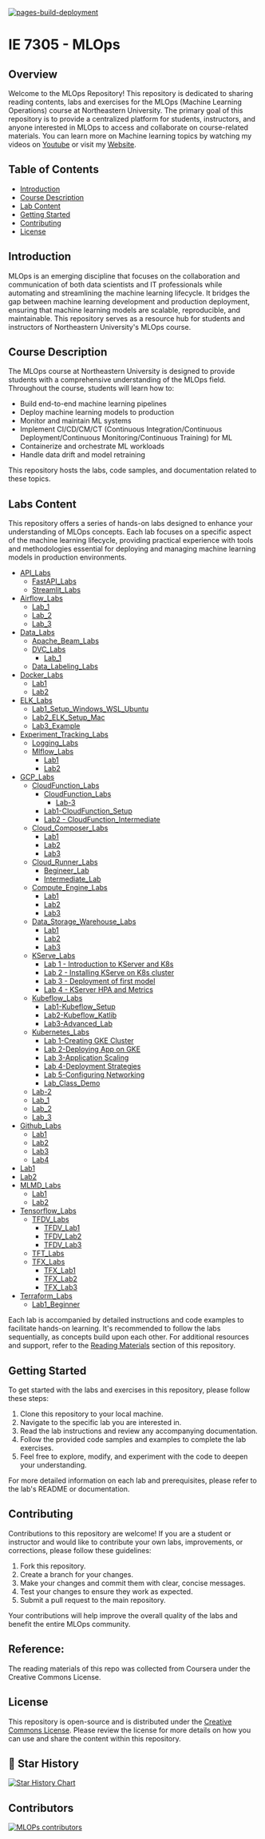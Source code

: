 [![pages-build-deployment](https://github.com/raminmohammadi/MLOps/actions/workflows/pages/pages-build-deployment/badge.svg)](https://github.com/raminmohammadi/MLOps/actions/workflows/pages/pages-build-deployment)

# IE 7305 - MLOps

## Overview

Welcome to the MLOps Repository! This repository is dedicated to sharing reading contents, labs and exercises for the MLOps (Machine Learning Operations) course at Northeastern University. The primary goal of this repository is to provide a centralized platform for students, instructors, and anyone interested in MLOps to access and collaborate on course-related materials. You can learn more on Machine learning topics by watching my videos on [Youtube](https://www.youtube.com/channel/UCCGbsdfmgmhMLs-tjOtOp0Q) or visit my [Website](https://www.mlwithramin.com/).

## Table of Contents

- [Introduction](#introduction)
- [Course Description](#course-description)
- [Lab Content](#lab-content)
- [Getting Started](#getting-started)
- [Contributing](#contributing)
- [License](#license)

## Introduction

MLOps is an emerging discipline that focuses on the collaboration and communication of both data scientists and IT professionals while automating and streamlining the machine learning lifecycle. It bridges the gap between machine learning development and production deployment, ensuring that machine learning models are scalable, reproducible, and maintainable. This repository serves as a resource hub for students and instructors of Northeastern University's MLOps course.

## Course Description

The MLOps course at Northeastern University is designed to provide students with a comprehensive understanding of the MLOps field. Throughout the course, students will learn how to:

- Build end-to-end machine learning pipelines
- Deploy machine learning models to production
- Monitor and maintain ML systems
- Implement CI/CD/CM/CT (Continuous Integration/Continuous Deployment/Continuous Monitoring/Continuous Training) for ML
- Containerize and orchestrate ML workloads
- Handle data drift and model retraining

This repository hosts the labs, code samples, and documentation related to these topics.

## Labs Content

This repository offers a series of hands-on labs designed to enhance your understanding of MLOps concepts. Each lab focuses on a specific aspect of the machine learning lifecycle, providing practical experience with tools and methodologies essential for deploying and managing machine learning models in production environments.
- [API_Labs](https://github.com/raminmohammadi/MLOps/tree/main/Labs/API_Labs)
  - [FastAPI_Labs](https://github.com/raminmohammadi/MLOps/tree/main/Labs/API_Labs/FastAPI_Labs)
  - [Streamlit_Labs](https://github.com/raminmohammadi/MLOps/tree/main/Labs/API_Labs/Streamlit_Labs)
- [Airflow_Labs](https://github.com/raminmohammadi/MLOps/tree/main/Labs/Airflow_Labs)
  - [Lab_1](https://github.com/raminmohammadi/MLOps/tree/main/Labs/GCP_Labs/Vertex_AI/Lab_1)
  - [Lab_2](https://github.com/raminmohammadi/MLOps/tree/main/Labs/GCP_Labs/Vertex_AI/Lab_2)
  - [Lab_3](https://github.com/raminmohammadi/MLOps/tree/main/Labs/GCP_Labs/Vertex_AI/Lab_3)
- [Data_Labs](https://github.com/raminmohammadi/MLOps/tree/main/Labs/Data_Labs)
  - [Apache_Beam_Labs](https://github.com/raminmohammadi/MLOps/tree/main/Labs/Data_Labs/Apache_Beam_Labs)
  - [DVC_Labs](https://github.com/raminmohammadi/MLOps/tree/main/Labs/Data_Labs/DVC_Labs)
    - [Lab_1](https://github.com/raminmohammadi/MLOps/tree/main/Labs/GCP_Labs/Vertex_AI/Lab_1)
  - [Data_Labeling_Labs](https://github.com/raminmohammadi/MLOps/tree/main/Labs/Data_Labs/Data_Labeling_Labs)
- [Docker_Labs](https://github.com/raminmohammadi/MLOps/tree/main/Labs/Docker_Labs)
  - [Lab1](https://github.com/raminmohammadi/MLOps/tree/main/Labs/Model_Development/Distributed_Training/Lab1)
  - [Lab2](https://github.com/raminmohammadi/MLOps/tree/main/Labs/Model_Development/Distributed_Training/Lab2)
- [ELK_Labs](https://github.com/raminmohammadi/MLOps/tree/main/Labs/ELK_Labs)
  - [Lab1_Setup_Windows_WSL_Ubuntu](https://github.com/raminmohammadi/MLOps/tree/main/Labs/ELK_Labs/Lab1_Setup_Windows_WSL_Ubuntu)
  - [Lab2_ELK_Setup_Mac](https://github.com/raminmohammadi/MLOps/tree/main/Labs/ELK_Labs/Lab2_ELK_Setup_Mac)
  - [Lab3_Example](https://github.com/raminmohammadi/MLOps/tree/main/Labs/ELK_Labs/Lab3_Example)
- [Experiment_Tracking_Labs](https://github.com/raminmohammadi/MLOps/tree/main/Labs/Experiment_Tracking_Labs)
  - [Logging_Labs](https://github.com/raminmohammadi/MLOps/tree/main/Labs/Experiment_Tracking_Labs/Logging_Labs)
  - [Mlflow_Labs](https://github.com/raminmohammadi/MLOps/tree/main/Labs/Experiment_Tracking_Labs/Mlflow_Labs)
    - [Lab1](https://github.com/raminmohammadi/MLOps/tree/main/Labs/Model_Development/Distributed_Training/Lab1)
    - [Lab2](https://github.com/raminmohammadi/MLOps/tree/main/Labs/Model_Development/Distributed_Training/Lab2)
- [GCP_Labs](https://github.com/raminmohammadi/MLOps/tree/main/Labs/GCP_Labs)
  - [CloudFunction_Labs](https://github.com/raminmohammadi/MLOps/tree/main/Labs/GCP_Labs/CloudFunction_Labs)
    - [CloudFunction_Labs](https://github.com/raminmohammadi/MLOps/tree/main/Labs/GCP_Labs/CloudFunction_Labs)
      - [Lab-3](https://github.com/raminmohammadi/MLOps/tree/main/Labs/GCP_Labs/CloudFunction_Labs/CloudFunction_Labs/Lab-3)
    - [Lab1-CloudFunction_Setup](https://github.com/raminmohammadi/MLOps/tree/main/Labs/GCP_Labs/CloudFunction_Labs/Lab1-CloudFunction_Setup)
    - [Lab2 - CloudFunction_Intermediate](https://github.com/raminmohammadi/MLOps/tree/main/Labs/GCP_Labs/CloudFunction_Labs/Lab2%20-%20CloudFunction_Intermediate)
  - [Cloud_Composer_Labs](https://github.com/raminmohammadi/MLOps/tree/main/Labs/GCP_Labs/Cloud_Composer_Labs)
    - [Lab1](https://github.com/raminmohammadi/MLOps/tree/main/Labs/Model_Development/Distributed_Training/Lab1)
    - [Lab2](https://github.com/raminmohammadi/MLOps/tree/main/Labs/Model_Development/Distributed_Training/Lab2)
    - [Lab3](https://github.com/raminmohammadi/MLOps/tree/main/Labs/Github_Labs/Lab3)
  - [Cloud_Runner_Labs](https://github.com/raminmohammadi/MLOps/tree/main/Labs/GCP_Labs/Cloud_Runner_Labs)
    - [Begineer_Lab](https://github.com/raminmohammadi/MLOps/tree/main/Labs/GCP_Labs/Cloud_Runner_Labs/Begineer_Lab)
    - [Intermediate_Lab](https://github.com/raminmohammadi/MLOps/tree/main/Labs/GCP_Labs/Cloud_Runner_Labs/Intermediate_Lab)
  - [Compute_Engine_Labs](https://github.com/raminmohammadi/MLOps/tree/main/Labs/GCP_Labs/Compute_Engine_Labs)
    - [Lab1](https://github.com/raminmohammadi/MLOps/tree/main/Labs/Model_Development/Distributed_Training/Lab1)
    - [Lab2](https://github.com/raminmohammadi/MLOps/tree/main/Labs/Model_Development/Distributed_Training/Lab2)
    - [Lab3](https://github.com/raminmohammadi/MLOps/tree/main/Labs/Github_Labs/Lab3)
  - [Data_Storage_Warehouse_Labs](https://github.com/raminmohammadi/MLOps/tree/main/Labs/GCP_Labs/Data_Storage_Warehouse_Labs)
    - [Lab1](https://github.com/raminmohammadi/MLOps/tree/main/Labs/Model_Development/Distributed_Training/Lab1)
    - [Lab2](https://github.com/raminmohammadi/MLOps/tree/main/Labs/Model_Development/Distributed_Training/Lab2)
    - [Lab3](https://github.com/raminmohammadi/MLOps/tree/main/Labs/Github_Labs/Lab3)
  - [KServe_Labs](https://github.com/raminmohammadi/MLOps/tree/main/Labs/GCP_Labs/Kubernetes/KServe_Labs)
    - [Lab 1 - Introduction to KServer and K8s](https://github.com/raminmohammadi/MLOps/tree/main/Labs/GCP_Labs/Kubernetes/KServe_Labs/Lab%201%20-%20Introduction%20to%20KServer%20and%20K8s)
    - [Lab 2 - Installing KServe on K8s cluster](https://github.com/raminmohammadi/MLOps/tree/main/Labs/GCP_Labs/Kubernetes/KServe_Labs/Lab%202%20-%20Installing%20KServe%20on%20K8s%20cluster)
    - [Lab 3 - Deployment of first model](https://github.com/raminmohammadi/MLOps/tree/main/Labs/GCP_Labs/Kubernetes/KServe_Labs/Lab%203%20-%20Deployment%20of%20first%20model)
    - [Lab 4 - KServer HPA and Metrics](https://github.com/raminmohammadi/MLOps/tree/main/Labs/GCP_Labs/Kubernetes/KServe_Labs/Lab%204%20-%20KServer%20HPA%20and%20Metrics)
  - [Kubeflow_Labs](https://github.com/raminmohammadi/MLOps/tree/main/Labs/GCP_Labs/Kubernetes/Kubeflow_Labs)
    - [Lab1-Kubeflow_Setup](https://github.com/raminmohammadi/MLOps/tree/main/Labs/GCP_Labs/Kubernetes/Kubeflow_Labs/Lab1-Kubeflow_Setup)
    - [Lab2-Kubeflow_Katlib](https://github.com/raminmohammadi/MLOps/tree/main/Labs/GCP_Labs/Kubernetes/Kubeflow_Labs/Lab2-Kubeflow_Katlib)
    - [Lab3-Advanced_Lab](https://github.com/raminmohammadi/MLOps/tree/main/Labs/GCP_Labs/Kubernetes/Kubeflow_Labs/Lab3-Advanced_Lab)
  - [Kubernetes_Labs](https://github.com/raminmohammadi/MLOps/tree/main/Labs/GCP_Labs/Kubernetes/Kubernetes_Labs)
    - [Lab 1-Creating GKE Cluster](https://github.com/raminmohammadi/MLOps/tree/main/Labs/GCP_Labs/Kubernetes/Kubernetes_Labs/Lab%201-Creating%20GKE%20Cluster)
    - [Lab 2-Deploying App on GKE](https://github.com/raminmohammadi/MLOps/tree/main/Labs/GCP_Labs/Kubernetes/Kubernetes_Labs/Lab%202-Deploying%20App%20on%20GKE)
    - [Lab 3-Application Scaling](https://github.com/raminmohammadi/MLOps/tree/main/Labs/GCP_Labs/Kubernetes/Kubernetes_Labs/Lab%203-Application%20Scaling)
    - [Lab 4-Deployment Strategies](https://github.com/raminmohammadi/MLOps/tree/main/Labs/GCP_Labs/Kubernetes/Kubernetes_Labs/Lab%204-Deployment%20Strategies)
    - [Lab 5-Configuring Networking](https://github.com/raminmohammadi/MLOps/tree/main/Labs/GCP_Labs/Kubernetes/Kubernetes_Labs/Lab%205-Configuring%20Networking)
    - [Lab_Class_Demo](https://github.com/raminmohammadi/MLOps/tree/main/Labs/GCP_Labs/Kubernetes/Kubernetes_Labs/Lab_Class_Demo)
  - [Lab-2](https://github.com/raminmohammadi/MLOps/tree/main/Labs/GCP_Labs/Vertex_AI/Lab-2)
  - [Lab_1](https://github.com/raminmohammadi/MLOps/tree/main/Labs/GCP_Labs/Vertex_AI/Lab_1)
  - [Lab_2](https://github.com/raminmohammadi/MLOps/tree/main/Labs/GCP_Labs/Vertex_AI/Lab_2)
  - [Lab_3](https://github.com/raminmohammadi/MLOps/tree/main/Labs/GCP_Labs/Vertex_AI/Lab_3)
- [Github_Labs](https://github.com/raminmohammadi/MLOps/tree/main/Labs/Github_Labs)
  - [Lab1](https://github.com/raminmohammadi/MLOps/tree/main/Labs/Model_Development/Distributed_Training/Lab1)
  - [Lab2](https://github.com/raminmohammadi/MLOps/tree/main/Labs/Model_Development/Distributed_Training/Lab2)
  - [Lab3](https://github.com/raminmohammadi/MLOps/tree/main/Labs/Github_Labs/Lab3)
  - [Lab4](https://github.com/raminmohammadi/MLOps/tree/main/Labs/Github_Labs/Lab4)
- [Lab1](https://github.com/raminmohammadi/MLOps/tree/main/Labs/Model_Development/Distributed_Training/Lab1)
- [Lab2](https://github.com/raminmohammadi/MLOps/tree/main/Labs/Model_Development/Distributed_Training/Lab2)
- [MLMD_Labs](https://github.com/raminmohammadi/MLOps/tree/main/Labs/MLMD_Labs)
  - [Lab1](https://github.com/raminmohammadi/MLOps/tree/main/Labs/Model_Development/Distributed_Training/Lab1)
  - [Lab2](https://github.com/raminmohammadi/MLOps/tree/main/Labs/Model_Development/Distributed_Training/Lab2)
- [Tensorflow_Labs](https://github.com/raminmohammadi/MLOps/tree/main/Labs/Tensorflow_Labs)
  - [TFDV_Labs](https://github.com/raminmohammadi/MLOps/tree/main/Labs/Tensorflow_Labs/TFDV_Labs)
    - [TFDV_Lab1](https://github.com/raminmohammadi/MLOps/tree/main/Labs/Tensorflow_Labs/TFDV_Labs/TFDV_Lab1)
    - [TFDV_Lab2](https://github.com/raminmohammadi/MLOps/tree/main/Labs/Tensorflow_Labs/TFDV_Labs/TFDV_Lab2)
    - [TFDV_Lab3](https://github.com/raminmohammadi/MLOps/tree/main/Labs/Tensorflow_Labs/TFDV_Labs/TFDV_Lab3)
  - [TFT_Labs](https://github.com/raminmohammadi/MLOps/tree/main/Labs/Tensorflow_Labs/TFT_Labs)
  - [TFX_Labs](https://github.com/raminmohammadi/MLOps/tree/main/Labs/Tensorflow_Labs/TFX_Labs)
    - [TFX_Lab1](https://github.com/raminmohammadi/MLOps/tree/main/Labs/Tensorflow_Labs/TFX_Labs/TFX_Lab1)
    - [TFX_Lab2](https://github.com/raminmohammadi/MLOps/tree/main/Labs/Tensorflow_Labs/TFX_Labs/TFX_Lab2)
    - [TFX_Lab3](https://github.com/raminmohammadi/MLOps/tree/main/Labs/Tensorflow_Labs/TFX_Labs/TFX_Lab3)
- [Terraform_Labs](https://github.com/raminmohammadi/MLOps/tree/main/Labs/Terraform_Labs)
  - [Lab1_Beginner](https://github.com/raminmohammadi/MLOps/tree/main/Labs/Terraform_Labs/GCP/Lab1_Beginner)

Each lab is accompanied by detailed instructions and code examples to facilitate hands-on learning. It's recommended to follow the labs sequentially, as concepts build upon each other. For additional resources and support, refer to the [Reading Materials](./Labs/Reading%20Materials) section of this repository.

## Getting Started

To get started with the labs and exercises in this repository, please follow these steps:

1. Clone this repository to your local machine.
2. Navigate to the specific lab you are interested in.
3. Read the lab instructions and review any accompanying documentation.
4. Follow the provided code samples and examples to complete the lab exercises.
5. Feel free to explore, modify, and experiment with the code to deepen your understanding.

For more detailed information on each lab and prerequisites, please refer to the lab's README or documentation.

## Contributing

Contributions to this repository are welcome! If you are a student or instructor and would like to contribute your own labs, improvements, or corrections, please follow these guidelines:

1. Fork this repository.
2. Create a branch for your changes.
3. Make your changes and commit them with clear, concise messages.
4. Test your changes to ensure they work as expected.
5. Submit a pull request to the main repository.

Your contributions will help improve the overall quality of the labs and benefit the entire MLOps community.

## Reference:
The reading materials of this repo was collected from Coursera under the Creative Commons License.

## License

This repository is open-source and is distributed under the [Creative Commons License](LICENSE). Please review the license for more details on how you can use and share the content within this repository.

## 🌟 Star History

[![Star History Chart](https://api.star-history.com/svg?repos=raminmohammadi/MLOps&type=Date)](https://star-history.com/#raminmohammadi/MLOps&Date)

## Contributors
[![MLOPs contributors](https://contrib.rocks/image?repo=raminmohammadi/MLOps)](https://github.com/raminmohammadi/MLOps/graphs/contributors)
